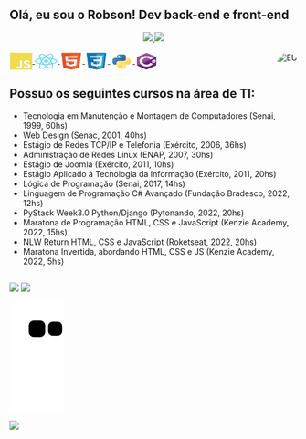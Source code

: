 ## Olá, eu sou o Robson! Dev back-end e front-end
<div align="center">
  <a href="https://github.com/DevAvagliano">
  <img height="180em" src="https://github-readme-stats.vercel.app/api?username=DevAvagliano&show_icons=true&theme=dracula&include_all_commits=true&count_private=true"/>
  <img height="180em" src="https://github-readme-stats.vercel.app/api/top-langs/?username=DevAvagliano&layout=compact&langs_count=7&theme=dracula"/>
</div>

<div style="display: inline_block"><br>
  <img align="center" alt="Java Script" height="30" width="40" src="https://raw.githubusercontent.com/devicons/devicon/master/icons/javascript/javascript-plain.svg">
  <img align="center" alt="React" height="30" width="40" src="https://raw.githubusercontent.com/devicons/devicon/master/icons/react/react-original.svg">
  <img align="center" alt="HTML5" height="30" width="40" src="https://raw.githubusercontent.com/devicons/devicon/master/icons/html5/html5-original.svg">
  <img align="center" alt="CSS3" height="30" width="40" src="https://raw.githubusercontent.com/devicons/devicon/master/icons/css3/css3-original.svg">
  <img align="center" alt="Python" height="30" width="40" src="https://raw.githubusercontent.com/devicons/devicon/master/icons/python/python-original.svg">
  <img align="center" alt="Rafa-Csharp" height="30" width="40" src="https://raw.githubusercontent.com/devicons/devicon/master/icons/csharp/csharp-original.svg">
  <a href="https://www.99freelas.com.br/user/robson-avagliano" target="_blank"><img align="right" alt="EU" height="150" style="border-radius:50px;" src="https://avatars.githubusercontent.com/u/104702340?s=96&v=4"></a>
 
</div>

## Possuo os seguintes cursos na área de TI:
  - Tecnologia em Manutenção e Montagem de Computadores (Senai, 1999, 60hs)
  - Web Design (Senac, 2001, 40hs) 
  - Estágio de Redes TCP/IP e Telefonia (Exército, 2006, 36hs)
  - Administração de Redes Linux (ENAP, 2007, 30hs)
  - Estágio de Joomla (Exército, 2011, 10hs)
  - Estágio Aplicado à Tecnologia da Informação (Exército, 2011, 20hs)
  - Lógica de Programação (Senai, 2017, 14hs)
  - Linguagem de Programação C# Avançado (Fundação Bradesco, 2022, 12hs)
  - PyStack Week3.0 Python/Django (Pytonando, 2022, 20hs)
  - Maratona de Programação HTML, CSS e JavaScript (Kenzie Academy, 2022, 15hs)
  - NLW Return HTML, CSS e JavaScript (Roketseat, 2022, 20hs)
  - Maratona Invertida, abordando HTML, CSS e JS (Kenzie Academy, 2022, 5hs)
  
  ##
<div>
    <a href = "mailto:robson.avagliano@gmail.com"><img src="https://img.shields.io/badge/-Gmail-%23333?style=for-the-badge&logo=gmail&logoColor=white" target="_blank"></a>
    <a href="https://www.linkedin.com/in/robson-rodrigues-5687a341" target="_blank"><img src="https://img.shields.io/badge/-LinkedIn-%230077B5?style=for-the-badge&logo=linkedin&logoColor=white" target="_blank"></a>
   

  ![Snake animation](https://github.com/rafaballerini/rafaballerini/blob/output/github-contribution-grid-snake.svg)
</div>
  
  ![](https://estruyf-github.azurewebsites.net/api/VisitorHit?user=DevAvagliano&repo=DevAvagliano&countColorcountColor)

